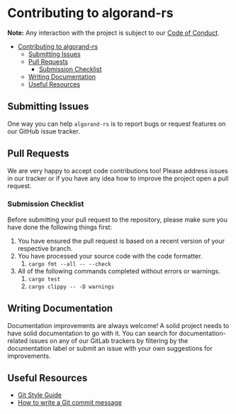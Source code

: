 
# Contributing to algorand-rs

**Note:** Any interaction with the project is subject to our [Code of Conduct](https://github.com/manuelmauro/algorand-rs/blob/main/CODE_OF_CONDUCT.md).

- [Contributing to algorand-rs](#contributing-to-algorand-rs)
  - [Submitting Issues](#submitting-issues)
  - [Pull Requests](#pull-requests)
    - [Submission Checklist](#submission-checklist)
  - [Writing Documentation](#writing-documentation)
  - [Useful Resources](#useful-resources)


## Submitting Issues

One way you can help `algorand-rs` is to report bugs or request features on our GitHub issue tracker.

## Pull Requests

We are very happy to accept code contributions too! Please address issues in our tracker or if you have any idea how to improve the project open a pull request.

### Submission Checklist

Before submitting your pull request to the repository, please make sure you have done the following things first:

1. You have ensured the pull request is based on a recent version of your respective branch.
2. You have processed your source code with the code formatter.
   1. `cargo fmt --all -- --check`
3. All of the following commands completed without errors or warnings.
   1. `cargo test`
   2. `cargo clippy -- -D warnings`

## Writing Documentation

Documentation improvements are always welcome! A solid project needs to have solid documentation to go with it. You can search for documentation-related issues on any of our GitLab trackers by filtering by the documentation label or submit an issue with your own suggestions for improvements.

## Useful Resources

- [Git Style Guide](https://github.com/agis/git-style-guide)
- [How to write a Git commit message](https://chris.beams.io/posts/git-commit/)
